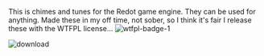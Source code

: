 This is chimes and tunes for the Redot game engine. They can be used for anything. Made these in my off time, not sober, so I think it's fair I release these with the WTFPL license...
![wtfpl-badge-1](https://github.com/user-attachments/assets/7baed7ad-316a-4c03-8730-e4a04ed300c4)

![download](https://github.com/user-attachments/assets/f70973c6-7ec8-4d27-8531-ea42c6a61f10)
